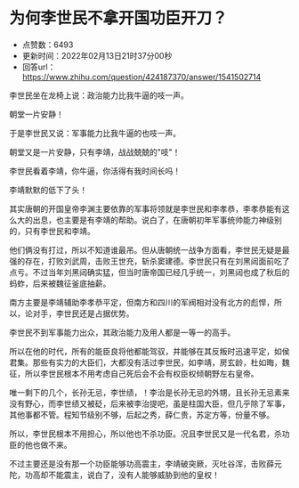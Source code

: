 # 为何李世民不拿开国功臣开刀？
- 点赞数：6493
- 更新时间：2022年02月13日21时37分00秒
- 回答url：https://www.zhihu.com/question/424187370/answer/1541502714
<body>
 <p data-pid="j-0lS63V">李世民坐在龙椅上说：政治能力比我牛逼的吱一声。</p>
 <p data-pid="sGPtfjpf">朝堂一片安静！</p>
 <p data-pid="-KITkZUn">于是李世民又说：军事能力比我牛逼的也吱一声。</p>
 <p data-pid="JyU2E9Sc">朝堂又是一片安静，只有李靖，战战兢兢的"吱"！</p>
 <p data-pid="baxQdWbR">李世民看着李靖，你牛逼，你活得有我时间长吗！</p>
 <p data-pid="w4H2kxSR">李靖默默的低下了头！</p>
 <p data-pid="RIbnxHyI">其实唐朝的开国皇帝李渊主要依靠的军事将领就是李世民和李孝恭，李孝恭能有这么大的出息，也主要是有李靖的帮助。说白了，在唐朝初年军事统帅能力神级别的，只有李世民和李靖。</p>
 <p data-pid="-oC-r8m8">他们俩没有打过，所以不知道谁最吊。但从唐朝统一战争方面看，李世民无疑是最强的存在，打败刘武周，击败王世充，斩杀窦建德。李世民只有在刘黑闼面前吃了点亏。不过当年刘黑闼确实猛，但当时唐帝国已经几乎统一，刘黑闼也成了秋后的蚂蚱，后来被魏征釜底抽薪。</p>
 <p data-pid="yFjNS4Gz">南方主要是李靖辅助李孝恭平定，但南方和四川的军阀相对没有北方的彪悍，所以，论对手，李世民还是占据优势。</p>
 <p data-pid="i6t46-wt">李世民不到军事能力出众，其政治能力及用人都是一等一的高手。</p>
 <p data-pid="ZJTVz5D_">所以在他的时代，所有的能臣良将他都能驾驭，并能够在其反叛时迅速平定，如侯君集。那些有实力的大臣们，大都没有活过李世民，如李靖，房玄龄，杜如晦，魏征，所以李世民根本不用考虑自己死后会不会有权臣权倾朝野左右皇帝。</p>
 <p data-pid="uflpjuHH">唯一剩下的几个，长孙无忌，李世绩，！李治是长孙无忌的外甥，且长孙无忌素来没有野心，而李世绩又被砭，后来被李治提吧，虽是柱国大臣，但几乎除了军事，其他事都不管。程知节级别不够，后起之秀，薛仁贵，苏定方等，份量不够。</p>
 <p data-pid="bMPSabid">所以，李世民根本不用担心，所以他也不杀功臣。况且李世民又是一代名君，杀功臣的他也做不来。</p>
 <p data-pid="-b-OmOE0">不过主要还是没有那一个功臣能够功高震主，李靖破突厥，灭吐谷浑，击败薛元陀，功高却不能震主，说白了，没有人能够威胁到他的皇权！</p><a data-draft-node="block" data-draft-type="mcn-link-card" data-mcn-id="1476308673605251072"></a>
 <p></p>
</body>